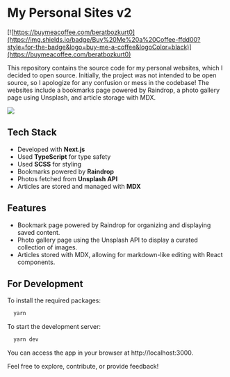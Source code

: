 # My Personal Sites v2

[![https://buymeacoffee.com/beratbozkurt0](https://img.shields.io/badge/Buy%20Me%20a%20Coffee-ffdd00?style=for-the-badge&logo=buy-me-a-coffee&logoColor=black)](https://buymeacoffee.com/beratbozkurt0)

This repository contains the source code for my personal websites, which I decided to open source. Initially, the project was not intended to be open source, so I apologize for any confusion or mess in the codebase! The websites include a bookmarks page powered by Raindrop, a photo gallery page using Unsplash, and article storage with MDX.

![](https://github.com/berat/homepage-archive/blob/master/assets/v2.gif)

## Tech Stack

- Developed with **Next.js**
- Used **TypeScript** for type safety
- Used **SCSS** for styling
- Bookmarks powered by **Raindrop**
- Photos fetched from **Unsplash API**
- Articles are stored and managed with **MDX**

## Features

- Bookmark page powered by Raindrop for organizing and displaying saved content.
- Photo gallery page using the Unsplash API to display a curated collection of images.
- Articles stored with MDX, allowing for markdown-like editing with React components.

## For Development

To install the required packages:

```bash
  yarn
```

To start the development server:

```bash
  yarn dev
```

You can access the app in your browser at http://localhost:3000.

Feel free to explore, contribute, or provide feedback!
